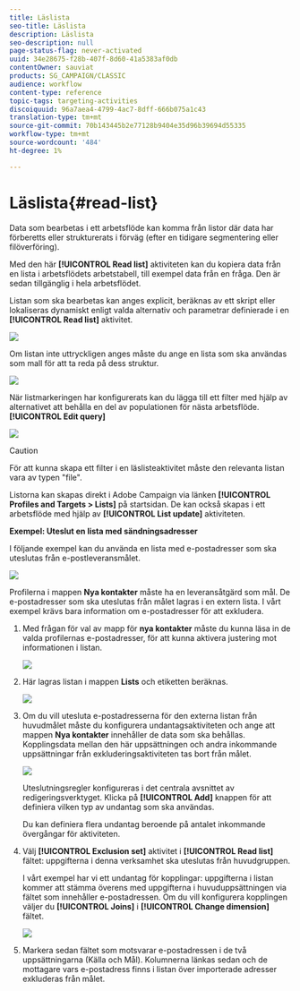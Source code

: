 ```yaml
---
title: Läslista
seo-title: Läslista
description: Läslista
seo-description: null
page-status-flag: never-activated
uuid: 34e28675-f28b-407f-8d60-41a5383af0db
contentOwner: sauviat
products: SG_CAMPAIGN/CLASSIC
audience: workflow
content-type: reference
topic-tags: targeting-activities
discoiquuid: 96a7aea4-4799-4ac7-8dff-666b075a1c43
translation-type: tm+mt
source-git-commit: 70b143445b2e77128b9404e35d96b39694d55335
workflow-type: tm+mt
source-wordcount: '484'
ht-degree: 1%

---
```



# Läslista{#read-list}

Data som bearbetas i ett arbetsflöde kan komma från listor där data har förberetts eller strukturerats i förväg (efter en tidigare segmentering eller filöverföring).

Med den här **[!UICONTROL Read list]** aktiviteten kan du kopiera data från en lista i arbetsflödets arbetstabell, till exempel data från en fråga. Den är sedan tillgänglig i hela arbetsflödet.

Listan som ska bearbetas kan anges explicit, beräknas av ett skript eller lokaliseras dynamiskt enligt valda alternativ och parametrar definierade i en **[!UICONTROL Read list]** aktivitet.

![](assets/list_edit_select_option_01.png)

Om listan inte uttryckligen anges måste du ange en lista som ska användas som mall för att ta reda på dess struktur.

![](assets/s_advuser_list_template_select.png)

När listmarkeringen har konfigurerats kan du lägga till ett filter med hjälp av alternativet att behålla en del av populationen för nästa arbetsflöde. **[!UICONTROL Edit query]**

![](assets/wf_readlist_1.png)

>[!CAUTION]
>
>För att kunna skapa ett filter i en läslisteaktivitet måste den relevanta listan vara av typen &quot;file&quot;.

Listorna kan skapas direkt i Adobe Campaign via länken **[!UICONTROL Profiles and Targets > Lists]** på startsidan. De kan också skapas i ett arbetsflöde med hjälp av **[!UICONTROL List update]** aktiviteten.

**Exempel: Uteslut en lista med sändningsadresser**

I följande exempel kan du använda en lista med e-postadresser som ska uteslutas från e-postleveransmålet.

![](assets/s_advuser_list_read_sample_1.png)

Profilerna i mappen **Nya kontakter** måste ha en leveransåtgärd som mål. De e-postadresser som ska uteslutas från målet lagras i en extern lista. I vårt exempel krävs bara information om e-postadresser för att exkludera.

1. Med frågan för val av mapp för **nya kontakter** måste du kunna läsa in de valda profilernas e-postadresser, för att kunna aktivera justering mot informationen i listan.

   ![](assets/s_advuser_list_read_sample_0.png)

1. Här lagras listan i mappen **Lists** och etiketten beräknas.

   ![](assets/s_advuser_list_read_sample_2.png)

1. Om du vill utesluta e-postadresserna för den externa listan från huvudmålet måste du konfigurera undantagsaktiviteten och ange att mappen **Nya kontakter** innehåller de data som ska behållas. Kopplingsdata mellan den här uppsättningen och andra inkommande uppsättningar från exkluderingsaktiviteten tas bort från målet.

   ![](assets/s_advuser_list_read_sample_3.png)

   Uteslutningsregler konfigureras i det centrala avsnittet av redigeringsverktyget. Klicka på **[!UICONTROL Add]** knappen för att definiera vilken typ av undantag som ska användas.

   Du kan definiera flera undantag beroende på antalet inkommande övergångar för aktiviteten.

1. Välj **[!UICONTROL Exclusion set]** aktivitet i **[!UICONTROL Read list]** fältet: uppgifterna i denna verksamhet ska uteslutas från huvudgruppen.

   I vårt exempel har vi ett undantag för kopplingar: uppgifterna i listan kommer att stämma överens med uppgifterna i huvuduppsättningen via fältet som innehåller e-postadressen. Om du vill konfigurera kopplingen väljer du **[!UICONTROL Joins]** i **[!UICONTROL Change dimension]** fältet.

   ![](assets/s_advuser_list_read_sample_4.png)

1. Markera sedan fältet som motsvarar e-postadressen i de två uppsättningarna (Källa och Mål). Kolumnerna länkas sedan och de mottagare vars e-postadress finns i listan över importerade adresser exkluderas från målet.

